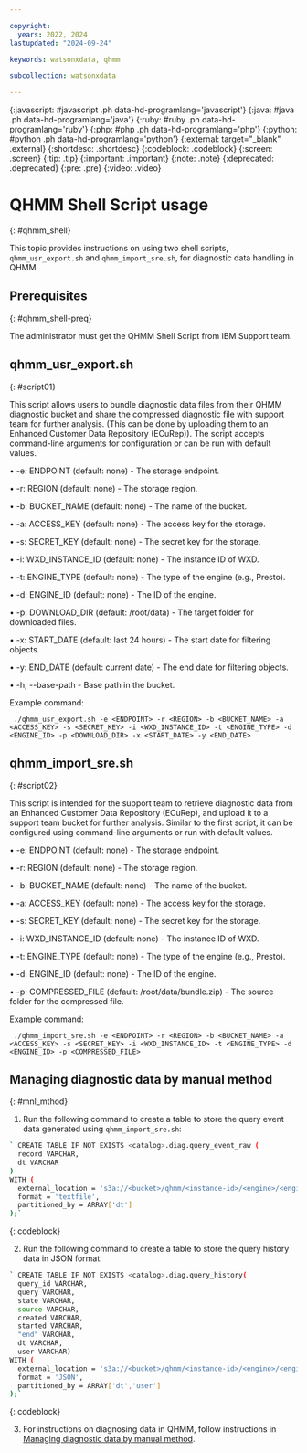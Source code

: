 ```yaml
---

copyright:
  years: 2022, 2024
lastupdated: "2024-09-24"

keywords: watsonxdata, qhmm

subcollection: watsonxdata

---
```


{:javascript: #javascript .ph data-hd-programlang='javascript'}
{:java: #java .ph data-hd-programlang='java'}
{:ruby: #ruby .ph data-hd-programlang='ruby'}
{:php: #php .ph data-hd-programlang='php'}
{:python: #python .ph data-hd-programlang='python'}
{:external: target="_blank" .external}
{:shortdesc: .shortdesc}
{:codeblock: .codeblock}
{:screen: .screen}
{:tip: .tip}
{:important: .important}
{:note: .note}
{:deprecated: .deprecated}
{:pre: .pre}
{:video: .video}

# QHMM Shell Script usage
{: #qhmm_shell}

This topic provides instructions on using two shell scripts, `qhmm_usr_export.sh` and `qhmm_import_sre.sh`, for diagnostic data handling in QHMM.

## Prerequisites
{: #qhmm_shell-preq}

The administrator must get the QHMM Shell Script from IBM Support team.


## qhmm_usr_export.sh
{: #script01}

This script allows users to bundle diagnostic data files from their QHMM diagnostic bucket and share the compressed diagnostic file with support team for further analysis. (This can be done by uploading them to an Enhanced Customer Data Repository (ECuRep)). The script accepts command-line arguments for configuration or can be run with default values.

•	-e: ENDPOINT (default: none) - The storage endpoint.

•	-r: REGION (default: none) - The storage region.

•	-b: BUCKET_NAME (default: none) - The name of the bucket.

•	-a: ACCESS_KEY (default: none) - The access key for the storage.

•	-s: SECRET_KEY (default: none) - The secret key for the storage.

•	-i: WXD_INSTANCE_ID (default: none) - The instance ID of WXD.

•	-t: ENGINE_TYPE (default: none) - The type of the engine (e.g., Presto).

•	-d: ENGINE_ID (default: none) - The ID of the engine.

•	-p: DOWNLOAD_DIR (default: /root/data) - The target folder for downloaded files.

•	-x: START_DATE (default: last 24 hours) - The start date for filtering objects.

•	-y: END_DATE (default: current date) - The end date for filtering objects.

•	-h, --base-path - Base path in the bucket.


Example command:

` ./qhmm_usr_export.sh -e <ENDPOINT> -r <REGION> -b <BUCKET_NAME> -a <ACCESS_KEY> -s <SECRET_KEY> -i <WXD_INSTANCE_ID> -t <ENGINE_TYPE> -d <ENGINE_ID> -p <DOWNLOAD_DIR> -x <START_DATE> -y <END_DATE>`

## qhmm_import_sre.sh
{: #script02}

This script is intended for the support team to retrieve diagnostic data from an Enhanced Customer Data Repository (ECuRep), and upload it to a support team bucket for further analysis. Similar to the first script, it can be configured using command-line arguments or run with default values.

•	-e: ENDPOINT (default: none) - The storage endpoint.

•	-r: REGION (default: none) - The storage region.

•	-b: BUCKET_NAME (default: none) - The name of the bucket.

•	-a: ACCESS_KEY (default: none) - The access key for the storage.

•	-s: SECRET_KEY (default: none) - The secret key for the storage.

•	-i: WXD_INSTANCE_ID (default: none) - The instance ID of WXD.

•	-t: ENGINE_TYPE (default: none) - The type of the engine (e.g., Presto).

•	-d: ENGINE_ID (default: none) - The ID of the engine.

•	-p: COMPRESSED_FILE (default: /root/data/bundle.zip) - The source folder for the compressed file.


Example command:

` ./qhmm_import_sre.sh -e <ENDPOINT> -r <REGION> -b <BUCKET_NAME> -a <ACCESS_KEY> -s <SECRET_KEY> -i <WXD_INSTANCE_ID> -t <ENGINE_TYPE> -d <ENGINE_ID> -p <COMPRESSED_FILE>`


## Managing diagnostic data by manual method
{: #mnl_mthod}

1.	Run the following command to create a table to store the query event data generated using `qhmm_import_sre.sh`:


``` bash
` CREATE TABLE IF NOT EXISTS <catalog>.diag.query_event_raw (
  record VARCHAR,
  dt VARCHAR
)
WITH (
  external_location = 's3a://<bucket>/qhmm/<instance-id>/<engine>/<engine-id>/QueryEvent/',
  format = 'textfile',
  partitioned_by = ARRAY['dt']
);`
```
{: codeblock}

2.	Run the following command to create a table to store the query history data in JSON format:

``` bash
` CREATE TABLE IF NOT EXISTS <catalog>.diag.query_history(
  query_id VARCHAR,
  query VARCHAR,
  state VARCHAR,
  source VARCHAR,
  created VARCHAR,
  started VARCHAR,
  "end" VARCHAR,
  dt VARCHAR,
  user VARCHAR)
WITH (
  external_location = 's3a://<bucket>/qhmm/<instance-id>/<engine>/<engine-id>/QueryHistory/',
  format = 'JSON',
  partitioned_by = ARRAY['dt','user']
);`
```
{: codeblock}

3.	For instructions on diagnosing data in QHMM, follow instructions in [Managing diagnostic data by manual method](watsonxdata?topic=watsonxdata-mon_mng).
